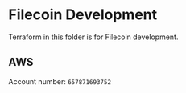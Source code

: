 Filecoin Development
====================

Terraform in this folder is for Filecoin development.

## AWS
Account number: `657871693752`

